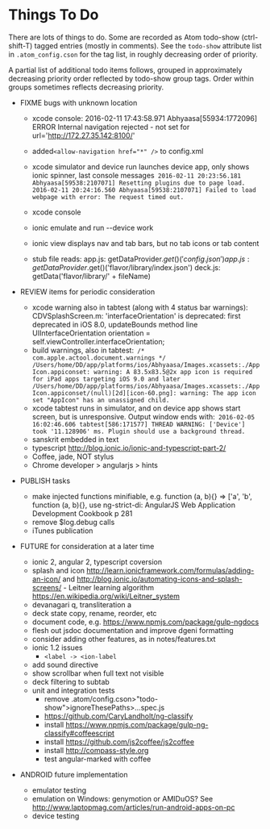 Things To Do
============

There are lots of things to do. Some are recorded as Atom todo-show (ctrl-shift-T) tagged entries (mostly in comments). See the `todo-show` attribute list in `.atom_config.cson` for the tag list, in roughly decreasing order of priority.

A partial list of additional todo items follows, grouped in approximately decreasing priority order reflected by todo-show group tags. Order within groups sometimes reflects decreasing priority.

- FIXME bugs with unknown location
  - xcode console: 2016-02-11 17:43:58.971 Abhyaasa[55934:1772096] ERROR Internal navigation rejected - <allow-navigation> not set for url='http://172.27.35.142:8100/'
  - added`<allow-navigation href="*" />` to config.xml
  - xcode simulator and device run launches device app, only shows ionic spinner, last console messages```
  2016-02-11 20:23:56.181 Abhyaasa[59538:2107071] Resetting plugins due to page load.
  2016-02-11 20:24:16.560 Abhyaasa[59538:2107071] Failed to load webpage with error: The request timed out.```
  - xcode console
  - ionic emulate and run --device work
  - ionic view displays nav and tab bars, but no tab icons or tab content

  - stub file reads:
    app.js: getDataProvider.$get()('config.json')
    app.js: getDataProvider.$get()('flavor/library/index.json')
    deck.js: getData('flavor/library/' + fileName)

- REVIEW items for periodic consideration
  - xcode warning also in tabtest (along with 4 status bar warnings): CDVSplashScreen.m: 'interfaceOrientation' is deprecated: first deprecated in iOS 8.0, updateBounds method line
    UIInterfaceOrientation orientation = self.viewController.interfaceOrientation;
  - build warnings, also in tabtest:```
    /* com.apple.actool.document.warnings */
    /Users/home/DD/app/platforms/ios/Abhyaasa/Images.xcassets:./AppIcon.appiconset: warning: A 83.5x83.5@2x app icon is required for iPad apps targeting iOS 9.0 and later
    /Users/home/DD/app/platforms/ios/Abhyaasa/Images.xcassets:./AppIcon.appiconset/(null)[2d][icon-60.png]: warning: The app icon set "AppIcon" has an unassigned child.```
  - xcode tabtest runs in simulator, and on device app shows start screen, but is unresponsive. Output window ends with:```
    2016-02-05 16:02:46.606 tabtest[586:171577] THREAD WARNING: ['Device'] took '11.128906' ms. Plugin should use a background thread.```
  - sanskrit embedded in text
  - typescript http://blog.ionic.io/ionic-and-typescript-part-2/
  - Coffee, jade, NOT stylus
  - Chrome developer > angularjs > hints


- PUBLISH tasks
  - make injected functions minifiable, e.g. function (a, b){} => ['a', 'b', function (a, b){}, use ng-strict-di: AngularJS Web Application Development Cookbook p 281
  - remove $log.debug calls
  - iTunes publication


- FUTURE for consideration at a later time  
  - ionic 2, angular 2, typescript coversion
  - splash and icon http://learn.ionicframework.com/formulas/adding-an-icon/ and  http://blog.ionic.io/automating-icons-and-splash-screens/  - Leitner learning algorithm https://en.wikipedia.org/wiki/Leitner_system
  - devanagari q, transliteration a
  - deck state copy, rename, reorder, etc
  - document code, e.g. https://www.npmjs.com/package/gulp-ngdocs
  - flesh out jsdoc documentation and improve dgeni formatting
  - consider adding other features, as in notes/features.txt
  - ionic 1.2 issues
    - `<label -> <ion-label`
  - add sound directive
  - show scrollbar when full text not visible
  - deck filtering to subtab
  - unit and integration tests
    - remove .atom/config.cson>"todo-show">ignoreThesePaths>...spec.js
    - https://github.com/CaryLandholt/ng-classify
    - install https://www.npmjs.com/package/gulp-ng-classify#coffeescript
    - install https://github.com/js2coffee/js2coffee
    - install http://compass-style.org
    - test angular-marked with coffee


- ANDROID future implementation
  - emulator testing
  - emulation on Windows: genymotion or AMIDuOS? See  http://www.laptopmag.com/articles/run-android-apps-on-pc
  - device testing
